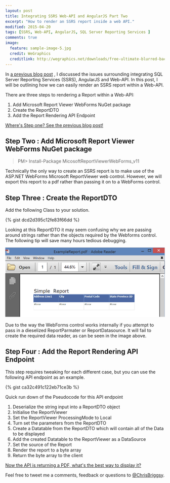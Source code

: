 ```yaml
---
layout: post
title: Integrating SSRS Web-API and AngularJS Part Two
excerpt: "How to render an SSRS report inside a web API."
modified: 2015-04-20
tags: [SSRS, Web-API, AngularJS, SQL Server Reporting Services ]
comments: true
image:
  feature: sample-image-5.jpg
  credit: WeGraphics
  creditlink: http://wegraphics.net/downloads/free-ultimate-blurred-background-pack/
---
```


In [a previous blog post](http://blog.chrisbriggsy.com/the-first-step-towards-integration/)
, I discussed the issues surrounding integrating SQL Server Reporting Services (SSRS), AngularJS and Web-API. In this post, I will be outlining how we can easily render an SSRS report within a Web-API.

There are three steps to rendering a Report within a Web-API:

1. Add Microsoft Report Viewer WebForms NuGet package
1. Create the ReportDTO
1. Add the Report Rendering API Endpoint

[Where's Step one? See the previous blog post!](http://blog.chrisbriggsy.com/the-first-step-towards-integration/)

## Step Two : Add Microsoft Report Viewer WebForms NuGet package 

>PM> Install-Package MicosoftReportViewerWebForms_v11

Technically the only way to create an SSRS report is to make use of the ASP.NET WebForms Microsoft ReportViewer web control. However, we will export this report to a pdf rather than passing it on to a WebForms control.

## Step Three : Create the ReportDTO

Add the following Class to your solution. 

{% gist dcd2d395c12fe83f66dd %}

Looking at this ReportDTO it may seem confusing why we are passing around strings rather than the objects required by the Webforms control. The following tip will save many hours tedious debugging.

![Error ocurrs when attempting to pass in a dieselized ReportParmater or ReportDatasource](/images/2015-04-20_16-15-11-compressor.png)

Due to the way the WebForms control works internally if you attempt to pass in a dieselized ReportParmater or ReportDatasource. It will fail to create the required data reader, as can be seen in the image above.

## Step Four : Add the Report Rendering API Endpoint

This step requires tweaking for each different case, but you can use the following API endpoint as an example.

{% gist ca32c491c122eb71ce3b %}


Quick run down of the Pseudocode for this API endpoint 

1. Deserialize the string input into a ReportDTO object
1. Initialise the ReportViewer 
1. Set the ReportViewer ProcessingMode to Local
1. Turn set the parameters from the ReportDTO
1. Create a Datatable from the ReportDTO which will contain all of the Data to be displayed
1. Add the created Datatable to the ReportViewer as a DataSource
1. Set the source of the Report
1. Render the report to a byte array
1. Return the byte array to the client 

[Now the API is returning a PDF, what's the best way to display it?](http://blog.chrisbriggsy.com/the-first-step-towards-integration/)

Feel free to tweet me a comments, feedback or questions to [@ChrisBriggsy](https://twitter.com/ChrisBriggsy).